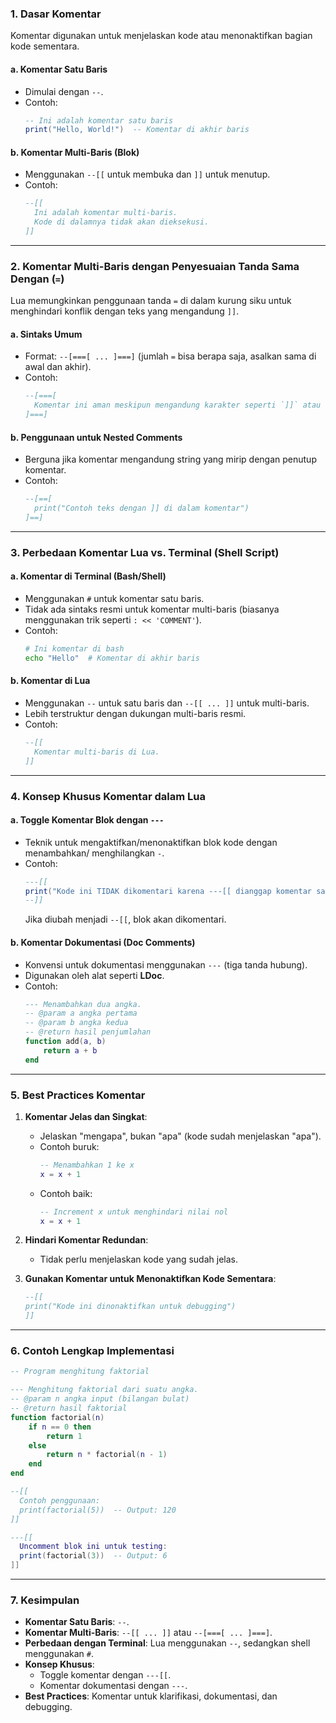 ### **1. Dasar Komentar**

Komentar digunakan untuk menjelaskan kode atau menonaktifkan bagian kode sementara.

#### **a. Komentar Satu Baris**

- Dimulai dengan `--`.
- Contoh:
  ```lua
  -- Ini adalah komentar satu baris
  print("Hello, World!")  -- Komentar di akhir baris
  ```

#### **b. Komentar Multi-Baris (Blok)**

- Menggunakan `--[[` untuk membuka dan `]]` untuk menutup.
- Contoh:
  ```lua
  --[[
    Ini adalah komentar multi-baris.
    Kode di dalamnya tidak akan dieksekusi.
  ]]
  ```

---

### **2. Komentar Multi-Baris dengan Penyesuaian Tanda Sama Dengan (`=`)**

Lua memungkinkan penggunaan tanda `=` di dalam kurung siku untuk menghindari konflik dengan teks yang mengandung `]]`.

#### **a. Sintaks Umum**

- Format: `--[===[ ... ]===]` (jumlah `=` bisa berapa saja, asalkan sama di awal dan akhir).
- Contoh:
  ```lua
  --[===[
    Komentar ini aman meskipun mengandung karakter seperti `]]` atau `[[`.
  ]===]
  ```

#### **b. Penggunaan untuk Nested Comments**

- Berguna jika komentar mengandung string yang mirip dengan penutup komentar.
- Contoh:
  ```lua
  --[==[
    print("Contoh teks dengan ]] di dalam komentar")
  ]==]
  ```

---

### **3. Perbedaan Komentar Lua vs. Terminal (Shell Script)**

#### **a. Komentar di Terminal (Bash/Shell)**

- Menggunakan `#` untuk komentar satu baris.
- Tidak ada sintaks resmi untuk komentar multi-baris (biasanya menggunakan trik seperti `: << 'COMMENT'`).
- Contoh:
  ```bash
  # Ini komentar di bash
  echo "Hello"  # Komentar di akhir baris
  ```

#### **b. Komentar di Lua**

- Menggunakan `--` untuk satu baris dan `--[[ ... ]]` untuk multi-baris.
- Lebih terstruktur dengan dukungan multi-baris resmi.
- Contoh:
  ```lua
  --[[
    Komentar multi-baris di Lua.
  ]]
  ```

---

### **4. Konsep Khusus Komentar dalam Lua**

#### **a. Toggle Komentar Blok dengan `---`**

- Teknik untuk mengaktifkan/menonaktifkan blok kode dengan menambahkan/ menghilangkan `-`.
- Contoh:
  ```lua
  ---[[
  print("Kode ini TIDAK dikomentari karena ---[[ dianggap komentar satu baris!")
  --]]
  ```
  Jika diubah menjadi `--[[`, blok akan dikomentari.

#### **b. Komentar Dokumentasi (Doc Comments)**

- Konvensi untuk dokumentasi menggunakan `---` (tiga tanda hubung).
- Digunakan oleh alat seperti **LDoc**.
- Contoh:
  ```lua
  --- Menambahkan dua angka.
  -- @param a angka pertama
  -- @param b angka kedua
  -- @return hasil penjumlahan
  function add(a, b)
      return a + b
  end
  ```

---

### **5. Best Practices Komentar**

1. **Komentar Jelas dan Singkat**:

   - Jelaskan "mengapa", bukan "apa" (kode sudah menjelaskan "apa").
   - Contoh buruk:
     ```lua
     -- Menambahkan 1 ke x
     x = x + 1
     ```
   - Contoh baik:
     ```lua
     -- Increment x untuk menghindari nilai nol
     x = x + 1
     ```

2. **Hindari Komentar Redundan**:

   - Tidak perlu menjelaskan kode yang sudah jelas.

3. **Gunakan Komentar untuk Menonaktifkan Kode Sementara**:
   ```lua
   --[[
   print("Kode ini dinonaktifkan untuk debugging")
   ]]
   ```

---

### **6. Contoh Lengkap Implementasi**

```lua
-- Program menghitung faktorial

--- Menghitung faktorial dari suatu angka.
-- @param n angka input (bilangan bulat)
-- @return hasil faktorial
function factorial(n)
    if n == 0 then
        return 1
    else
        return n * factorial(n - 1)
    end
end

--[[
  Contoh penggunaan:
  print(factorial(5))  -- Output: 120
]]

---[[
  Uncomment blok ini untuk testing:
  print(factorial(3))  -- Output: 6
]]
```

---

### **7. Kesimpulan**

- **Komentar Satu Baris**: `--`.
- **Komentar Multi-Baris**: `--[[ ... ]]` atau `--[===[ ... ]===]`.
- **Perbedaan dengan Terminal**: Lua menggunakan `--`, sedangkan shell menggunakan `#`.
- **Konsep Khusus**:
  - Toggle komentar dengan `---[[`.
  - Komentar dokumentasi dengan `---`.
- **Best Practices**: Komentar untuk klarifikasi, dokumentasi, dan debugging.
